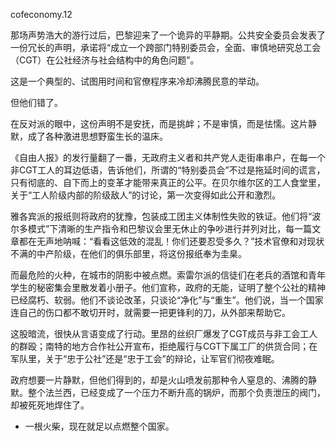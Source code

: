 cofeconomy.12

那场声势浩大的游行过后，巴黎迎来了一个诡异的平静期。公共安全委员会发表了一份冗长的声明，承诺将“成立一个跨部门特别委员会，全面、审慎地研究总工会（CGT）在公社经济与社会结构中的角色问题”。

这是一个典型的、试图用时间和官僚程序来冷却沸腾民意的举动。

但他们错了。

在反对派的眼中，这份声明不是安抚，而是挑衅；不是审慎，而是怯懦。这片静默，成了各种激进思想野蛮生长的温床。

《自由人报》的发行量翻了一番，无政府主义者和共产党人走街串串户，在每一个非CGT工人的耳边低语，告诉他们，所谓的“特别委员会”不过是拖延时间的谎言，只有彻底的、自下而上的变革才能带来真正的公平。在贝尔维尔区的工人食堂里，关于“工人阶级内部的阶级敌人”的讨论，第一次变得如此公开和激烈。

雅各宾派的报纸则将政府的犹豫，包装成工团主义体制性失败的铁证。他们将“波尔多模式”下清晰的生产指令和巴黎议会里无休止的争吵进行并列对比，每一篇文章都在无声地呐喊：“看看这低效的混乱！你们还要忍受多久？”技术官僚和对现状不满的中产阶级，在他们的俱乐部里，将这份报纸奉为圭臬。

而最危险的火种，在城市的阴影中被点燃。索雷尔派的信徒们在老兵的酒馆和青年学生的秘密集会里散发着小册子。他们宣称，政府的无能，证明了整个公社的精神已经腐朽、软弱。他们不谈论改革，只谈论“净化”与“重生”。他们说，当一个国家连自己的伤口都不敢切开时，就需要一把更锋利的刀，从外部来帮助它。

这股暗流，很快从言语变成了行动。里昂的丝织厂爆发了CGT成员与非工会工人的群殴；南特的地方合作社公开宣布，拒绝履行与CGT下属工厂的供货合同；在军队里，关于“忠于公社”还是“忠于工会”的辩论，让军官们彻夜难眠。

政府想要一片静默，但他们得到的，却是火山喷发前那种令人窒息的、沸腾的静默。整个法兰西，已经变成了一个压力不断升高的锅炉，而那个负责泄压的阀门，却被死死地焊住了。

* 一根火柴，现在就足以点燃整个国家。